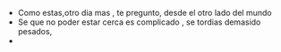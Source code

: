- Como estas,otro dia mas , te pregunto, desde el  otro lado del mundo
- Se que no poder estar cerca es complicado , se tordias demasido pesados,
-